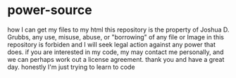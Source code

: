 # power-source
how I can get my files to my html
this repository is the property of Joshua D. Grubbs, any use, misuse, abuse, or "borrowing" of any file or Image in this repository is forbiden and I will seek legal action against any power that does.
if you are interested in my code, my may contact me personally, and we can perhaps work out a license agreement.
thank you and have a great day.
honestly I'm just trying to learn to code
